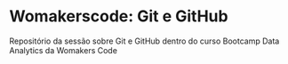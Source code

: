 # Womakerscode: Git e GitHub

Repositório da sessão sobre Git e GitHub dentro do curso Bootcamp Data Analytics da Womakers Code
